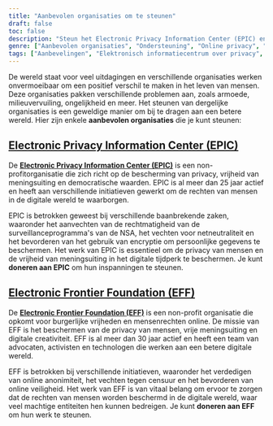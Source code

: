 ```yaml
---
title: "Aanbevolen organisaties om te steunen"
draft: false
toc: false
description: "Steun het Electronic Privacy Information Center (EPIC) en de Electronic Frontier Foundation (EFF) om online privacy, vrijheid van meningsuiting en democratische waarden te beschermen. Doneer om mensenrechten en vrijheden in de digitale wereld te verdedigen."
genre: ["Aanbevolen organisaties", "Ondersteuning", "Online privacy", "Vrijheid van meningsuiting", "Democratische waarden", "EPIC", "EFF", "Privacy", "Burgerlijke vrijheden", "Mensenrechten", "Digitaal activisme", "Organisaties zonder winstoogmerk", "Donatie", "Digitale rechten", "Gegevensbescherming", "Cyberbeveiliging", "Net Neutrality", "Online anonimiteit", "Censuur"]
tags: ["Aanbevelingen", "Elektronisch informatiecentrum over privacy", "EPIC", "Stichting Electronic Frontier", "EFF", "privacy", "vrijheid van meningsuiting", "democratische waarden", "missie", "burgerlijke vrijheden", "mensenrechten", "advocaten", "activisten", "technologen", "vrije uitdrukking", "digitale creativiteit", "donatie", "online privacy", "online rechten", "gegevensbescherming", "cyberbeveiliging", "netneutraliteit", "online anonimiteit", "censuur", "non-profitorganisaties", "digitaal activisme", "ondersteuning", "digitale wereld"]
---
```


De wereld staat voor veel uitdagingen en verschillende organisaties werken onvermoeibaar om een positief verschil te maken in het leven van mensen. Deze organisaties pakken verschillende problemen aan, zoals armoede, milieuvervuiling, ongelijkheid en meer. Het steunen van dergelijke organisaties is een geweldige manier om bij te dragen aan een betere wereld. Hier zijn enkele **aanbevolen organisaties** die je kunt steunen:

## [Electronic Privacy Information Center (EPIC)](https://donatenow.networkforgood.org/epic)

De [**Electronic Privacy Information Center (EPIC)**](https://donatenow.networkforgood.org/epic) is een non-profitorganisatie die zich richt op de bescherming van privacy, vrijheid van meningsuiting en democratische waarden. EPIC is al meer dan 25 jaar actief en heeft aan verschillende initiatieven gewerkt om de rechten van mensen in de digitale wereld te waarborgen.

EPIC is betrokken geweest bij verschillende baanbrekende zaken, waaronder het aanvechten van de rechtmatigheid van de surveillanceprogramma's van de NSA, het vechten voor netneutraliteit en het bevorderen van het gebruik van encryptie om persoonlijke gegevens te beschermen. Het werk van EPIC is essentieel om de privacy van mensen en de vrijheid van meningsuiting in het digitale tijdperk te beschermen. Je kunt **doneren aan EPIC** om hun inspanningen te steunen.

## [Electronic Frontier Foundation (EFF)](https://www.eff.org/issues/bloggers/legal/join)

De [**Electronic Frontier Foundation (EFF)**](https://www.eff.org/issues/bloggers/legal/join) is een non-profit organisatie die opkomt voor burgerlijke vrijheden en mensenrechten online. De missie van EFF is het beschermen van de privacy van mensen, vrije meningsuiting en digitale creativiteit. EFF is al meer dan 30 jaar actief en heeft een team van advocaten, activisten en technologen die werken aan een betere digitale wereld.

EFF is betrokken bij verschillende initiatieven, waaronder het verdedigen van online anonimiteit, het vechten tegen censuur en het bevorderen van online veiligheid. Het werk van EFF is van vitaal belang om ervoor te zorgen dat de rechten van mensen worden beschermd in de digitale wereld, waar veel machtige entiteiten hen kunnen bedreigen. Je kunt **doneren aan EFF** om hun werk te steunen.
